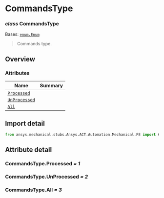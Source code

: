 <a id="commandstype"></a>

# CommandsType

<a id="CommandsType"></a>

### *class* CommandsType

Bases: [`enum.Enum`](https://docs.python.org/3/library/enum.html#enum.Enum)

> Commands type.

> <!-- !! processed by numpydoc !! -->

<a id="overview"></a>

## Overview

### Attributes

| Name | Summary |
|--------------------------------------------|----|
| [`Processed`](#CommandsType.Processed)     |    |
| [`UnProcessed`](#CommandsType.UnProcessed) |    |
| [`All`](#CommandsType.All)                 |    |

<a id="import-detail"></a>

## Import detail

```python
from ansys.mechanical.stubs.Ansys.ACT.Automation.Mechanical.FE import CommandsType
```

<a id="attribute-detail"></a>

## Attribute detail

<a id="CommandsType.Processed"></a>

### CommandsType.Processed *= 1*

<a id="CommandsType.UnProcessed"></a>

### CommandsType.UnProcessed *= 2*

<a id="CommandsType.All"></a>

### CommandsType.All *= 3*
